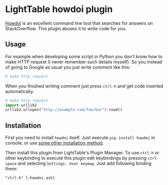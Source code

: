 # LightTable howdoi plugin

[Howdoi](https://github.com/gleitz/howdoi) is an excellent command line tool that searches for answers on StackOverflow. This plugin abuses it to write code for you.

## Usage

For example when developing some script in Python you don't know how to make HTTP request (I never remember such details myself). So you instead of going to Google as usual you just write comment like this:


``` python
# make http request
```

When you finished writing comment just press `ctrl-h` and get code inserted automatically.

``` python
# make http request
import urllib2
urllib2.urlopen("http://example.com/foo/bar").read()
```

## Installation

First you need to install `howdoi` itself. Just execute `pip install howdoi` in console, or use [some other installation method](https://github.com/gleitz/howdoi#installation).

Then install this plugin from LightTable's Plugin Manager. To use `ctrl-h` or other keybinding to execute this plugin edit keybindings by pressing `ctrl-space` and selecting `Settings: User keymap`. Just add following binding there:

``` clojurescript
"ctrl-h" [:howdoi.ask]
```

